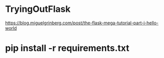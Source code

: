 # TryingOutFlask
https://blog.miguelgrinberg.com/post/the-flask-mega-tutorial-part-i-hello-world

# pip install -r requirements.txt